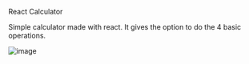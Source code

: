React Calculator

Simple calculator made with react. It gives the option to do the 4 basic operations.

![image](https://github.com/MrBarbo/react-calculator/assets/69595554/e5e502d0-0e97-4cec-ae53-0128d78da899)

